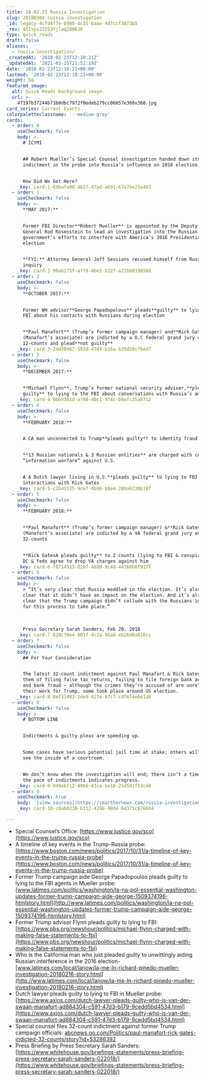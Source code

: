 ```yaml
---
title: 18.02.23 Russia Investigation
slug: 20180304-russia-investigation
_id: legacy-4cfd4f7e-8908-4c31-baae-4d7ccf3873b5
_rev: 45Isps23253Yjlaq2806JD
type: quick_reads
draft: false
aliases:
  - russia-investigation/
_createdAt: '2018-02-23T12:10:21Z'
_updatedAt: '2021-03-25T21:52:19Z'
date: '2018-02-23T12:10:21+00:00'
lastmod: '2018-02-23T12:10:21+00:00'
weight: 50
featured_image:
  alt: Quick Reads background image
  url: >-
    47197b37244b71b0dbc7972f0edeb279cc06057e360x360.jpg
card_series: Current Events
colorpaletteclassname: '--medium-gray'
cards:
  - order: 0
    useCheckmark: false
    body: >-
      # ICYMI


      ## Robert Mueller’s Special Counsel investigation handed down its SEVENTH
      indictment in the probe into Russia’s influence on 2016 election


      How Did We Get Here?
    _key: card-1-69bafa00-4637-47ad-a691-67e7be25a403
  - order: 1
    useCheckmark: false
    body: >-
      **MAY 2017:**


      Former FBI Director**Robert Mueller** is appointed by the Deputy Attorney
      General Rod Rosenstein to lead an investigation into the Russian
      government’s efforts to interfere with America’s 2016 Presidential
      election


      **FYI:** Attorney General Jeff Sessions recused himself from Russia
      inquiry
    _key: card-2-90ab275f-aff8-4be1-b32f-a22bb819858d
  - order: 2
    useCheckmark: false
    body: >-
      **OCTOBER 2017:**


      Former WH advisor**George Papadopolous** pleads**guilty** to lying to the
      FBI about his contacts with Russians during election


      **Paul Manafort** (Trump’s former campaign manager) and**Rick Gates**
      (Manafort’s associate) are indicted by a D.C federal grand jury on
      12-counts and plead**not guilty**
    _key: card-3-2ed58e67-592d-47d4-b16a-b39db0cf6ed7
  - order: 3
    useCheckmark: false
    body: >-
      **DECEMBER 2017:**


      **Michael Flynn**, Trump’s former national security adviser,**pleads
      guilty** to lying to the FBI about conversations with Russia’s ambassador
    _key: card-4-9b69381d-a798-40c1-9f4c-b9afc35a8712
  - order: 4
    useCheckmark: false
    body: >-
      **FEBRUARY 2018:**


      A CA man unconnected to Trump**pleads guilty** to identity fraud


      **13 Russian nationals & 3 Russian entities** are charged with conducting
      “information warfare” against U.S.


      A A Dutch lawyer living in U.S.**pleads guilty** to lying to FBI about
      interactions with Rick Gates
    _key: card-5-c2b43335-9cef-4b96-88e4-289a6238b78f
  - order: 5
    useCheckmark: false
    body: >-
      **FEBRUARY 2018:**


      **Paul Manafort** (Trump’s former campaign manager) &**Rick Gates**
      (Manafort’s associate) are indicted by a VA federal grand jury on
      32-counts


      **Rick GatesA pleads guilty** to 2 counts (lying to FBI & conspiracy) in
      DC & feds agree to drop VA charges against him
    _key: card-6-f8714515-0207-4880-9c40-44368b0f917f
  - order: 6
    useCheckmark: false
    body: >-
      > “It’s very clear that Russia meddled in the election. It’s also very
      clear that it didn’t have an impact on the election. And it’s also very
      clear that the Trump campaign didn’t collude with the Russians in any way
      for this process to take place.”  
        
        
        
      Press Secretary Sarah Sanders, Feb 20. 2018
    _key: card-7-820c70e4-801f-4c2a-86a8-eb26d0a816cc
  - order: 7
    useCheckmark: false
    body: >-
      ## For Your Consideration


      The latest 32-count indictment against Paul Manafort & Rick Gates accuses
      them of filing false tax returns, failing to file foreign bank accounts,
      and bank fraud – although the crimes they’re accused of are unrelated to
      their work for Trump, some took place around US election.
    _key: card-8-8ef33403-2de9-427e-87c7-cdf6f4e6e1a8
  - order: 8
    useCheckmark: false
    body: >-
      # BOTTOM LINE


      Indictments & guilty pleas are speeding up.


      Some cases have serious potential jail time at stake; others will never
      see the inside of a courtroom.


      We don’t know when the investigation will end; there isn’t a timeline, but
      the pace of indictments indicates progress.
    _key: card-9-949e6f12-49b6-43ca-be18-25d591f53c40
  - order: 9
    useCheckmark: true
    body: '[view sources](https://smarthernews.com/russia-investigation/)'
    _key: card-10-c0ab0230-b112-429b-90d4-64371c676044

---
```

* Special Counsel’s Office: [https://www.justice.gov/sco](https://www.justice.gov/sco)
* A timeline of key events in the Trump-Russia probe: [https://www.boston.com/news/politics/2017/10/31/a-timeline-of-key-events-in-the-trump-russia-probe](https://www.boston.com/news/politics/2017/10/31/a-timeline-of-key-events-in-the-trump-russia-probe)
* Former Trump campaign aide George Papadopoulos pleads guilty to lying to the FBI agents in Mueller probe: [www.latimes.com/politics/washington/la-na-pol-essential-washington-updates-former-trump-campaign-aide-george-1509374196-htmlstory.html](http://www.latimes.com/politics/washington/la-na-pol-essential-washington-updates-former-trump-campaign-aide-george-1509374196-htmlstory.html)
* Former Trump adviser Flynn pleads guilty to lying to FBI: [https://www.pbs.org/newshour/politics/michael-flynn-charged-with-making-false-statements-to-fbi](https://www.pbs.org/newshour/politics/michael-flynn-charged-with-making-false-statements-to-fbi)
* Who is the California man who just pleaded guilty to unwittingly aiding Russian interference in the 2016 election- [www.latimes.com/local/lanow/la-me-ln-richard-pinedo-mueller-investigation-20180216-story.html](http://www.latimes.com/local/lanow/la-me-ln-richard-pinedo-mueller-investigation-20180216-story.html)
* Dutch lawyer pleads guilty to lying to FBI in Mueller probe: [https://www.axios.com/dutch-lawyer-pleads-guilty-who-is-van-der-swaan-manafort-ad884304-c591-47d3-b179-9cedd5bd4534.html](https://www.axios.com/dutch-lawyer-pleads-guilty-who-is-van-der-swaan-manafort-ad884304-c591-47d3-b179-9cedd5bd4534.html)
* Special counsel files 32-count indictment against former Trump campaign officials: [abcnews.go.com/Politics/paul-manafort-rick-gates-indicted-32-counts/story?id=53286392](http://abcnews.go.com/Politics/paul-manafort-rick-gates-indicted-32-counts/story?id=53286392)
* Press Briefing by Press Secretary Sarah Sanders: [https://www.whitehouse.gov/briefings-statements/press-briefing-press-secretary-sarah-sanders-022018/](https://www.whitehouse.gov/briefings-statements/press-briefing-press-secretary-sarah-sanders-022018/)